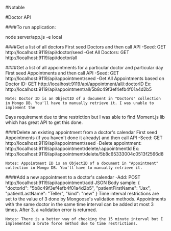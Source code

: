 #Notable

#Doctor API

####To run application:

  node server/app.js -e local



####Get a list of all doctors
  First seed Doctors and then call API
  -Seed: GET http://localhost:9119/api/doctor/seed
  -Get All Doctors: GET http://localhost:9119/api/doctor/all


####Get a list of all appointments for a particular doctor and particular day
  First seed Appointments and then call API
  -Seed: GET http://localhost:9119/api/appointment/seed
  -Get All Appointments based on Doctor ID: GET http://localhost:9119/api/appointment/all/:doctorID 
      Ex: http://localhost:9119/api/appointment/all/5b8c49f3ef4efb4f01a4d2b5
  
    Note: Doctor ID is an ObjectID of a document in "Doctors" collection in Mongo DB. You'll have to manually retrieve it. I was unable to implement the 
  Days requirement due to time restriction but I was able to find Moment.js lib which has great API to get this done. 

  
  
####Delete an existing appointment from a doctor's calendar
  First seed Appointments (if you haven't done it already) and then call API
  -Seed: GET http://localhost:9119/api/appointment/seed
  -Delete appointment: http://localhost:9119/api/appointment/delete/:appointmentId
      Ex: http://localhost:9119/api/appointment/delete/5b8c65333004c0513f2566d8

  
    Notes: Appointment ID is an ObjectID of a document in "Appointment" collection in Mongo DB. You'll have to manually retrieve it.


####Add a new appointment to a doctor's calendar
  -Add: POST http://localhost:9119/api/appointment/add
      JSON Body sample: {      
                          "doctorId": "5b8c49f3ef4efb4f01a4d2b5",
                          "patientFirstName": "Jax",
                          "patientLastName": "Teller",
                          "kind": "new"
                        }
   Time interval restrictions are set to the value of 3 done by Mongoose's validation methods. Appointments with the same 
   doctor in the same time interval can be added at most 3 times. After 3, a validation error is returned. 
   
      
    Notes: There is a better way of checking the 15 minute interval but I implemented a brute force method due to time restrictions.
